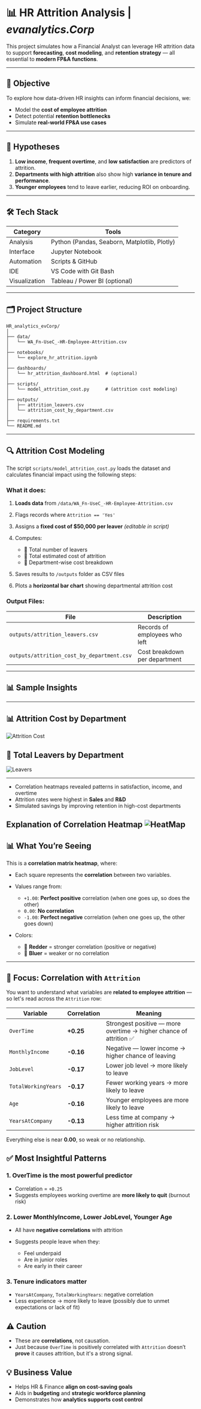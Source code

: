 # 📊 HR Attrition Analysis | *evanalytics.Corp*

This project simulates how a Financial Analyst can leverage HR attrition data to support **forecasting**, **cost modeling**, and **retention strategy** — all essential to **modern FP\&A functions**.

---

## 🎯 Objective

To explore how data-driven HR insights can inform financial decisions, we:

* Model the **cost of employee attrition**
* Detect potential **retention bottlenecks**
* Simulate **real-world FP\&A use cases**

---

## 🧪 Hypotheses

1. **Low income**, **frequent overtime**, and **low satisfaction** are predictors of attrition.
2. **Departments with high attrition** also show high **variance in tenure and performance**.
3. **Younger employees** tend to leave earlier, reducing ROI on onboarding.

---

## 🛠️ Tech Stack

| Category      | Tools                                        |
| ------------- | -------------------------------------------- |
| Analysis      | Python (Pandas, Seaborn, Matplotlib, Plotly) |
| Interface     | Jupyter Notebook                             |
| Automation    | Scripts & GitHub                             |
| IDE           | VS Code with Git Bash                        |
| Visualization | Tableau / Power BI (optional)                |

---

## 🗂️ Project Structure

```
HR_analytics_evCorp/
│
├── data/
│   └── WA_Fn-UseC_-HR-Employee-Attrition.csv
│
├── notebooks/
│   └── explore_hr_attrition.ipynb
│
├── dashboards/
│   └── hr_attrition_dashboard.html  # (optional)
│
├── scripts/
│   └── model_attrition_cost.py      # (attrition cost modeling)
│
├── outputs/
│   ├── attrition_leavers.csv
│   └── attrition_cost_by_department.csv
│
├── requirements.txt
└── README.md
```

---

## 🔍 Attrition Cost Modeling

The script `scripts/model_attrition_cost.py` loads the dataset and calculates financial impact using the following steps:

### What it does:

1. **Loads data** from `/data/WA_Fn-UseC_-HR-Employee-Attrition.csv`
2. Flags records where `Attrition == 'Yes'`
3. Assigns a **fixed cost of \$50,000 per leaver** *(editable in script)*
4. Computes:

   * 🔻 Total number of leavers
   * 💸 Total estimated cost of attrition
   * 🏢 Department-wise cost breakdown
5. Saves results to `/outputs` folder as CSV files
6. Plots a **horizontal bar chart** showing departmental attrition cost

### Output Files:

| File                                       | Description                   |
| ------------------------------------------ | ----------------------------- |
| `outputs/attrition_leavers.csv`            | Records of employees who left |
| `outputs/attrition_cost_by_department.csv` | Cost breakdown per department |

---

## 📊 Sample Insights

---

## 📊 Attrition Cost by Department

![Attrition Cost](outputs/plot_attrition_cost.png)

## 👥 Total Leavers by Department

![Leavers](outputs/plot_Number_of_Employees_Who_Left.png)

---


* Correlation heatmaps revealed patterns in satisfaction, income, and overtime
* Attrition rates were highest in **Sales** and **R\&D**
* Simulated savings by improving retention in high-cost departments


Explanation of Correlation Heatmap 
![HeatMap](outputs/correlation_heatmap.png)
---

## 📊 What You’re Seeing

This is a **correlation matrix heatmap**, where:

* Each square represents the **correlation** between two variables.
* Values range from:

  * `+1.00`: **Perfect positive** correlation (when one goes up, so does the other)
  * `0.00`: **No correlation**
  * `-1.00`: **Perfect negative** correlation (when one goes up, the other goes down)
* Colors:

  * 🔴 **Redder** = stronger correlation (positive or negative)
  * 🔵 **Bluer** = weaker or no correlation

---

## 🔎 Focus: Correlation with `Attrition`

You want to understand what variables are **related to employee attrition** — so let's read across the `Attrition` row:

| Variable            | Correlation | Meaning                                                           |
| ------------------- | ----------- | ----------------------------------------------------------------- |
| `OverTime`          | **+0.25**   | Strongest positive — more overtime → higher chance of attrition ✅ |
| `MonthlyIncome`     | **-0.16**   | Negative — lower income → higher chance of leaving                |
| `JobLevel`          | **-0.17**   | Lower job level → more likely to leave                            |
| `TotalWorkingYears` | **-0.17**   | Fewer working years → more likely to leave                        |
| `Age`               | **-0.16**   | Younger employees are more likely to leave                        |
| `YearsAtCompany`    | **-0.13**   | Less time at company → higher attrition risk                      |

Everything else is near **0.00**, so weak or no relationship.


## ✅ Most Insightful Patterns

### 1. **OverTime is the most powerful predictor**

* Correlation = `+0.25`
* Suggests employees working overtime are **more likely to quit** (burnout risk)

### 2. **Lower MonthlyIncome, Lower JobLevel, Younger Age**

* All have **negative correlations** with attrition
* Suggests people leave when they:

  * Feel underpaid
  * Are in junior roles
  * Are early in their career

### 3. **Tenure indicators matter**

* `YearsAtCompany`, `TotalWorkingYears`: negative correlation
* Less experience → more likely to leave (possibly due to unmet expectations or lack of fit)


## ⚠️ Caution

* These are **correlations**, not causation.
* Just because `OverTime` is positively correlated with `Attrition` doesn’t **prove** it causes attrition, but it's a strong signal.


## 💡 Business Value

* Helps HR & Finance **align on cost-saving goals**
* Aids in **budgeting** and **strategic workforce planning**
* Demonstrates how **analytics supports cost control**


